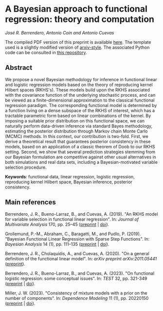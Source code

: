 # A Bayesian approach to functional regression: theory and computation

*José R. Berrendero, Antonio Coín and Antonio Cuevas*

The compiled PDF version of this preprint is available [here](https://arxiv.com/...). The template used is a slightly modified version of [arxiv-style](https://github.com/kourgeorge/arxiv-style). The associated Python code can be consulted in [this repository](https://github.com/antcc/rk-bfr).

## Abstract

We propose a novel Bayesian methodology for inference in functional linear and logistic regression models based on the theory of reproducing kernel Hilbert spaces (RKHS's). These models build upon the RKHS associated with the covariance function of the underlying stochastic process, and can be viewed as a finite-dimensional approximation to the classical functional regression paradigm. The corresponding functional model is determined by a function living on a dense subspace of the RKHS of interest, which has a tractable parametric form based on linear combinations of the kernel. By imposing a suitable prior distribution on this functional space, we can naturally perform data-driven inference via standard Bayes methodology, estimating the posterior distribution through Markov chain Monte Carlo (MCMC) methods. In this context, our contribution is two-fold. First, we derive a theoretical result that guarantees posterior consistency in these models, based on an application of a classic theorem of Doob to our RKHS setting. Second, we show that several prediction strategies stemming from our Bayesian formulation are competitive against other usual alternatives in both simulations and real data sets, including a Bayesian-motivated variable selection procedure.

**Keywords**: functional data, linear regression, logistic regression, reproducing kernel Hilbert space, Bayesian inference, posterior consistency.

## Main references

Berrendero, J. R., Bueno-Larraz, B., and Cuevas, A. (2019). "An RKHS model for variable selection in functional linear regression". In: *Journal of Multivariate Analysis* 170, pp. 25–45 ([preprint](https://verso.mat.uam.es/~joser.berrendero/papers/2018-jmva-pre.pdf) | [doi](https://doi.org/10.1016/j.jmva.2018.04.008)).

Grollemund, P.-M., Abraham, C., Baragatti, M., and Pudlo, P. (2019). "Bayesian Functional Linear Regression with Sparse Step Functions". In: *Bayesian Analysis* 14 (1), pp. 111–135 ([preprint](https://arxiv.org/abs/1604.08403) | [doi](https://doi.org/10.1214/18-BA1095)).

Berrendero, J. R., Cholaquidis, A., and Cuevas, A. (2020). "On a general definition of the functional linear model". In: *arXiv preprint arXiv:2011.05441* ([preprint](https://arxiv.org/abs/2011.05441)).

Berrendero, J. R., Bueno-Larraz, B., and Cuevas, A. (2023). "On functional logistic regression: some conceptual issues". In: *TEST* 32, pp. 321-349 ([preprint](https://arxiv.org/abs/1812.00721) | [doi](https://link.springer.com/article/10.1007/s11749-022-00836-9)).

Miller, J. W. (2023). "Consistency of mixture models with a prior on the number of components". In: *Dependence Modeling* 11 (1), pp. 20220150 ([preprint](https://arxiv.org/abs/2205.03384) | [doi](https://doi.org/10.1515/demo-2022-0150)).